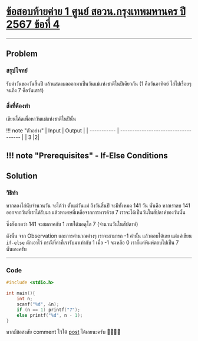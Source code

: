 # [ข้อสอบท้ายค่าย 1 ศูนย์ สอวน.กรุงเทพมหานคร ปี 2567 ข้อที่ 4](https://grader.gchan.moe/problemset/c1_bkk67_4)
---
## Problem
### สรุปโจทย์
รับค่าวันของวันสิ้นปี แล้วแสดงผลออกมาเป็นวันแม่เเห่งชาติในปีเดียวกัน (1 คือวันอาทิตย์ ไล่ไปเรื่อยๆจนถึง 7 คือวันเสาร์)

### สิ่งที่ต้องทำ
เขียนโค้ดเพื่อหาวันแม่แห่งชาติในปีนั้น

!!! note "ตัวอย่าง"
    | Input      | Output                          |
    | ----------- | ------------------------------------ |
    | 3       |2|

!!! note "Prerequisites"
    - If-Else Conditions
---
## Solution
### วิธีทำ

หากลองไล่นับจำนวนวัน จะได้ว่า ตั้งแต่วันแม่ ถึงวันสิ้นปี จะมีทั้งหมด 141 วัน นั่นคือ หากเราลบ 141 ออกจากวันที่เราได้รับมา แล้วหาเศษที่เหลือจากการหารด้วย 7 เราจะได้เป็นวันในสัปดาห์ของวันนั้น

ซึ่งสังเกตว่า 141 จะสมภาคกับ 1 ภายใต้มอดุโล 7 (จำนวนวันในสัปดาห์) 

ดังนั้น จาก Observation และการคำนวณต่างๆ เราจะสามารถ -1 ค่านั้น แล้วตอบได้เลย แต่แค่เขียน `if-else` ดักเอาไว้ กรณีที่ค่าที่เรารับมาเท่ากับ 1 เมื่อ -1 จะเหลือ 0 เราก็แค่พิมพ์ตอบไปเป็น 7 นั่นเองครับ

---
### Code

```cpp title="miss_mom.c"
#include <stdio.h>

int main(){
    int n;
    scanf("%d", &n);
    if (n == 1) printf("7");
    else printf("%d", n - 1);
}
```

หากมีข้อสงสัย comment ไว้ใต้ [post](https://web.facebook.com/share/p/1BF9b2z7V9/) ได้เลยนะครับ 🙇‍♂️🙇‍♂️  